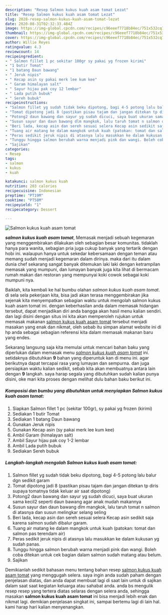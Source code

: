 ```yaml
---
description: "Resep Salmon kukus kuah asam tomat Lezat"
title: "Resep Salmon kukus kuah asam tomat Lezat"
slug: 2028-resep-salmon-kukus-kuah-asam-tomat-lezat
date: 2020-08-31T02:32:33.484Z
image: https://img-global.cpcdn.com/recipes/c96eeef7718b84ec/751x532cq70/salmon-kukus-kuah-asam-tomat-foto-resep-utama.jpg
thumbnail: https://img-global.cpcdn.com/recipes/c96eeef7718b84ec/751x532cq70/salmon-kukus-kuah-asam-tomat-foto-resep-utama.jpg
cover: https://img-global.cpcdn.com/recipes/c96eeef7718b84ec/751x532cq70/salmon-kukus-kuah-asam-tomat-foto-resep-utama.jpg
author: Willie Reyes
ratingvalue: 4.3
reviewcount: 14
recipeingredient:
- " Salmon fillet 1 pc sekitar 100gr sy pakai yg frozen kirimi"
- "1 butir Tomat"
- "1 batang Daun bawang"
- " Jeruk nipis"
- " Kecap asin sy pakai merk lee kum kee"
- " Garam himalayan salt"
- " Sayur hijau pak coy 12 lembar"
- " Lada putih bubuk"
- " Sereh bubuk"
recipeinstructions:
- "Salmon fillet yg sudah tidak beku dipotong, bagi 4-5 potong lalu balur dgn sedikit garam"
- "Tomat dipotong jadi 8 (pastikan pisau tajam dan jangan ditekan tp diris supaya tomatnya tidak keluar air saat dipotong)"
- "Potong2 daun bawang dan sayur yg sudah dicuci, saya buat ukuran sama kecil2 seperti daun bawang agar anak mudah makannya"
- "Susun sayur dan daun bawang dlm mangkok, lalu taruh tomat n salmon di atasnya dan susun melingkar selang seling"
- "Beri lada, kecap asin dan sereh sesuai selera Kecap asin sedikit saja karena salmon sudah dibalur garam."
- "Tuang air matang ke dalam mangkok untuk kuah (patokan: tomat dan salmon pas terendam air)"
- "Peras sedikit jeruk nipis di atasnya lalu masukkan ke dalam kukusan yg sudah panas."
- "Tunggu hingga salmon berubah warna menjadi pink dan wangi. Boleh coba ditekan untuk cek bagian dalam salmon sudah matang atau belum."
- "Sajikan"
categories:
- Resep
tags:
- salmon
- kukus
- kuah

katakunci: salmon kukus kuah 
nutrition: 203 calories
recipecuisine: Indonesian
preptime: "PT19M"
cooktime: "PT58M"
recipeyield: "1"
recipecategory: Dessert

---
```



![Salmon kukus kuah asam tomat](https://img-global.cpcdn.com/recipes/c96eeef7718b84ec/751x532cq70/salmon-kukus-kuah-asam-tomat-foto-resep-utama.jpg)

<b><i>salmon kukus kuah asam tomat</i></b>, Memasak menjadi sebuah kegemaran yang menggembirakan dilakukan oleh sebagian besar komunitas. tidaklah hanya para wanita, sebagian pria juga cukup banyak yang tertarik dengan hobi ini. walaupun hanya untuk sekedar kebersamaan dengan teman atau memang sudah menjadi kegemaran dalam dirinya. maka dari itu dalam dunia chef sekarang sangat banyak ditemukan laki laki dengan ketrampilan memasak yang mumpuni, dan lumayan banyak juga kita lihat di bermacam rumah makan dan restoran yang mempunyai koki cowok sebagai koki mumpuni nya.

Baiklah, kita kembali ke hal bumbu olahan <i>salmon kukus kuah asam tomat</i>. di sela sela pekerjaan kita, bisa jadi akan terasa menggembirakan jika sejenak kita menyempatkan sebagian waktu untuk mengolah salmon kukus kuah asam tomat ini. dengan keberhasilan anda dalam memasak hidangan tersebut, dapat menjadikan diri anda bangga akan hasil menu kalian sendiri. dan lagi disini dengan situs ini kita akan memperoleh rujukan untuk memasak makanan <u>salmon kukus kuah asam tomat</u> tersebut menjadi masakan yang enak dan nikmat, oleh sebab itu simpan alamat website ini di hp anda sebagai sebagian referensi kita dalam memasak makanan baru yang endes.




Sekarang langsung saja kita memulai untuk mencari bahan baku yang diperlukan dalam memasak menu <u><i>salmon kukus kuah asam tomat</i></u> ini. setidaknya dibutuhkan <b>9</b> bahan yang diperuntuk kan di menu ini. agar berikutnya dapat tercapai rasa yang lumayan dan sempurna. dan juga persiapkan waktu kalian sedikit, sebab kita akan membuatnya antara lain dengan <b>9</b> langkah. saya harap segala yang dibutuhkan sudah kalian punya disini, oke mari kita proses dengan melihat dulu bahan baku berikut ini.

<!--inarticleads1-->

##### Komposisi dan bumbu yang dibutuhkan untuk menyiapkan Salmon kukus kuah asam tomat:

1. Siapkan  Salmon fillet 1 pc (sekitar 100gr), sy pakai yg frozen (kirimi)
1. Sediakan 1 butir Tomat
1. Sediakan 1 batang Daun bawang
1. Gunakan  Jeruk nipis
1. Gunakan  Kecap asin (sy pakai merk lee kum kee)
1. Ambil  Garam (himalayan salt)
1. Ambil  Sayur hijau pak coy 1-2 lembar
1. Ambil  Lada putih bubuk
1. Sediakan  Sereh bubuk




<!--inarticleads2-->

##### Langkah-langkah mengolah Salmon kukus kuah asam tomat:

1. Salmon fillet yg sudah tidak beku dipotong, bagi 4-5 potong lalu balur dgn sedikit garam
1. Tomat dipotong jadi 8 (pastikan pisau tajam dan jangan ditekan tp diris supaya tomatnya tidak keluar air saat dipotong)
1. Potong2 daun bawang dan sayur yg sudah dicuci, saya buat ukuran sama kecil2 seperti daun bawang agar anak mudah makannya
1. Susun sayur dan daun bawang dlm mangkok, lalu taruh tomat n salmon di atasnya dan susun melingkar selang seling
1. Beri lada, kecap asin dan sereh sesuai selera Kecap asin sedikit saja karena salmon sudah dibalur garam.
1. Tuang air matang ke dalam mangkok untuk kuah (patokan: tomat dan salmon pas terendam air)
1. Peras sedikit jeruk nipis di atasnya lalu masukkan ke dalam kukusan yg sudah panas.
1. Tunggu hingga salmon berubah warna menjadi pink dan wangi. Boleh coba ditekan untuk cek bagian dalam salmon sudah matang atau belum.
1. Sajikan




Demikianlah sedikit bahasan menu tentang bahan resep <u>salmon kukus kuah asam tomat</u> yang menggugah selera. saya ingin anda sudah paham dengan penjelasan diatas, dan anda dapat membuat lagi di saat lain untuk di sajikan dalam saat saat kegiatan keluarga atau sahabat anda. anda bs mengulik resep resep yang tertera diatas selaras dengan selera anda, sehingga masakan <b>salmon kukus kuah asam tomat</b> ini bisa menjadi lebih enak dan nikmat lagi. demikian penjelasan singkat ini, sampai bertemu lagi di lain hal. kami harap hari kalian menyenangkan.
